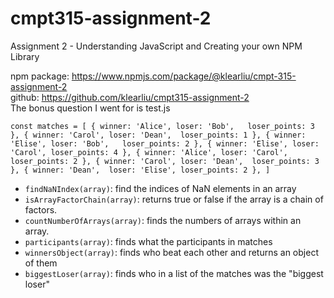 # cmpt315-assignment-2
Assignment 2 - Understanding JavaScript and Creating your own NPM Library

npm package: https://www.npmjs.com/package/@klearliu/cmpt-315-assignment-2
<br>
github: https://github.com/klearliu/cmpt315-assignment-2
<br>
The bonus question I went for is test.js
<br>

`
const matches = [
  { winner: 'Alice', loser: 'Bob',   loser_points: 3 },
  { winner: 'Carol', loser: 'Dean',  loser_points: 1 },
  { winner: 'Elise', loser: 'Bob',   loser_points: 2 },
  { winner: 'Elise', loser: 'Carol', loser_points: 4 },
  { winner: 'Alice', loser: 'Carol', loser_points: 2 },
  { winner: 'Carol', loser: 'Dean',  loser_points: 3 },
  { winner: 'Dean',  loser: 'Elise', loser_points: 2 },
]
`

* `findNaNIndex(array)`: find the indices of NaN elements in an array
* `isArrayFactorChain(array)`: returns true or false if the array is a chain of factors.
* `countNumberOfArrays(array)`: finds the numbers of arrays within an array.
* `participants(array)`: finds what the participants in matches
* `winnersObject(array)`: finds who beat each other and returns an object of them
* `biggestLoser(array)`: finds who in a list of the matches was the "biggest loser"

